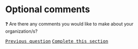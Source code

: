 # Optional comments

:question: Are there any comments you would like to make about your organization/s?

<kbd>[Previous question](./F_7_organization_location.md)</kbd>
<kbd>[Complete this section](../0_intro_basis_main/0_4_main_form.md)</kbd>